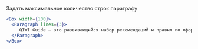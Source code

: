 Задать максимальное количество строк параграфу

```jsx
<Box width={100}>
  <Paragraph lines={3}>
     QIWI Guide — это развивающийся набор рекомендаций и правил по оформлению интерфейсов QIWI в заданном стиле. Документ содержит базовые UX/UI рекомендации по дизайну и корректной подготовке макетов к разработке.
  </Paragraph>
</Box>
```
